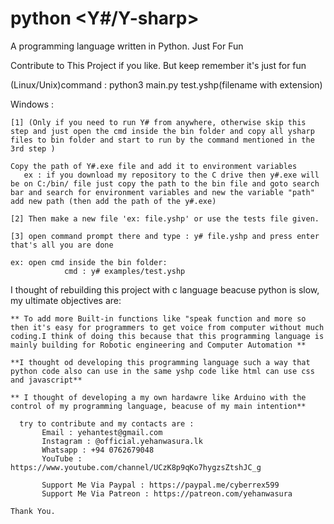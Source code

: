 # python <Y#/Y-sharp>
A programming language written in Python. Just For Fun

Contribute to This Project if you like. But keep remember it's just for fun


(Linux/Unix)command : python3 main.py test.yshp(filename with extension)

Windows : 
```
[1] (Only if you need to run Y# from anywhere, otherwise skip this step and just open the cmd inside the bin folder and copy all ysharp files to bin folder and start to run by the command mentioned in the 3rd step )

Copy the path of Y#.exe file and add it to environment variables
   ex : if you download my repository to the C drive then y#.exe will be on C:/bin/ file just copy the path to the bin file and goto search bar and search for environment variables and new the variable "path" add new path (then add the path of the y#.exe)
   
[2] Then make a new file 'ex: file.yshp' or use the tests file given.

[3] open command prompt there and type : y# file.yshp and press enter that's all you are done

ex: open cmd inside the bin folder:
            cmd : y# examples/test.yshp

```

I thought of rebuilding this project with c language beacuse python is slow, my ultimate objectives are:
  ```
  ** To add more Built-in functions like "speak function and more so then it's easy for programmers to get voice from computer without much coding.I think of doing this because that this programming language is mainly building for Robotic engineering and Computer Automation **
  
  **I thought od developing this programming language such a way that python code also can use in the same yshp code like html can use css and javascript**
  
  ** I thought of developing a my own hardawre like Arduino with the control of my programming language, beacuse of my main intention**
  ```
	
```	
  try to contribute and my contacts are :
       Email : yehantest@gmail.com
       Instagram : @official.yehanwasura.lk
       Whatsapp : +94 0762679048
       YouTube : https://www.youtube.com/channel/UCzK8p9qKo7hygzsZtshJC_g
       
       Support Me Via Paypal : https://paypal.me/cyberrex599
       Support Me Via Patreon : https://patreon.com/yehanwasura
 ```      
    Thank You.
